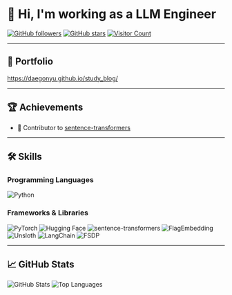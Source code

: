 # 👋 Hi, I'm working as a LLM Engineer

[![GitHub followers](https://img.shields.io/github/followers/daegonYu?label=Follow&style=social)](https://github.com/daegonYu)
[![GitHub stars](https://img.shields.io/github/stars/daegonYu?label=Stars&style=social)](https://github.com/daegonYu)
[![Visitor Count](https://visitor-badge.laobi.icu/badge?page_id=daegonYu.daegonYu)](https://github.com/daegonYu)

---

## 📁 Portfolio

https://daegonyu.github.io/study_blog/

---

## 🏆 Achievements
- 🔧 Contributor to [sentence-transformers](https://github.com/UKPLab/sentence-transformers)

---

## 🛠️ Skills

### Programming Languages
![Python](https://img.shields.io/badge/Python-3776AB?logo=python&logoColor=white)

### Frameworks & Libraries
![PyTorch](https://img.shields.io/badge/PyTorch-EE4C2C?logo=pytorch&logoColor=white)
![Hugging Face](https://img.shields.io/badge/HuggingFace-FFD54F?logo=huggingface&logoColor=black)
![sentence-transformers](https://img.shields.io/badge/sentence--transformers-blue)
![FlagEmbedding](https://img.shields.io/badge/FlagEmbedding-green)
![Unsloth](https://img.shields.io/badge/Unsloth-purple)
![LangChain](https://img.shields.io/badge/LangChain-orange)
![FSDP](https://img.shields.io/badge/FSDP-lightblue)

---

## 📈 GitHub Stats
![GitHub Stats](https://github-readme-stats.vercel.app/api?username=daegonYu&show_icons=true&theme=radical)
![Top Languages](https://github-readme-stats.vercel.app/api/top-langs/?username=daegonYu&layout=compact&theme=radical)



